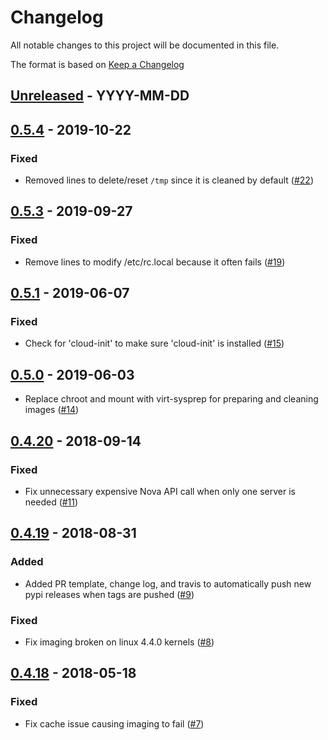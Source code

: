 # Changelog
All notable changes to this project will be documented in this file.

The format is based on [Keep a Changelog](http://keepachangelog.com/en/1.0.0/)

<!--
## [<exact release including patch>](<github compare url>) - <release date in YYYY-MM-DD>
### Added
  - <summary of new features>

### Changed
  - <for changes in existing functionality>

### Deprecated
  - <for soon-to-be removed features>

### Removed
  - <for now removed features>

### Fixed
  - <for any bug fixes>

### Security
  - <in case of vulnerabilities>
-->

## [Unreleased](https://github.com/cyverse/chromogenic/compare/0.5.4...HEAD) - YYYY-MM-DD


## [0.5.4](https://github.com/cyverse/chromogenic/compare/0.5.3...0.5.4) - 2019-10-22
### Fixed
  - Removed lines to delete/reset `/tmp` since it is cleaned by default
    ([#22](https://github.com/cyverse/chromogenic/pull/22))

## [0.5.3](https://github.com/cyverse/chromogenic/compare/0.5.1...0.5.3) - 2019-09-27
### Fixed
  - Remove lines to modify /etc/rc.local because it often fails
    ([#19](https://github.com/cyverse/chromogenic/pull/19))

## [0.5.1](https://github.com/cyverse/chromogenic/compare/0.5.0...0.5.1) - 2019-06-07
### Fixed
  - Check for '<name>cloud-init</name>' to make sure 'cloud-init' is installed
    ([#15](https://github.com/cyverse/chromogenic/pull/15))

## [0.5.0](https://github.com/cyverse/chromogenic/compare/0.4.20...0.5.0) - 2019-06-03
  - Replace chroot and mount with virt-sysprep for preparing and cleaning images
    ([#14](https://github.com/cyverse/chromogenic/pull/14))

## [0.4.20](https://github.com/cyverse/chromogenic/compare/0.4.19...0.4.20) - 2018-09-14
### Fixed
  - Fix unnecessary expensive Nova API call when only one server is needed
    ([#11](https://github.com/cyverse/chromogenic/pull/11))

## [0.4.19](https://github.com/cyverse/chromogenic/compare/0.4.18...0.4.19) - 2018-08-31
### Added
  - Added PR template, change log, and travis to automatically push new pypi
    releases when tags are pushed
    ([#9](https://github.com/cyverse/chromogenic/pull/9))

### Fixed
  - Fix imaging broken on linux 4.4.0 kernels
    ([#8](https://github.com/cyverse/chromogenic/pull/8))

## [0.4.18](https://github.com/cyverse/chromogenic/compare/0.4.17...0.4.18) - 2018-05-18
### Fixed
  - Fix cache issue causing imaging to fail
    ([#7](https://github.com/cyverse/chromogenic/pull/7))
